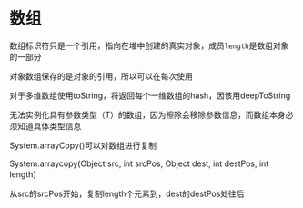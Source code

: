 # 数组
数组标识符只是一个引用，指向在堆中创建的真实对象，成员`length`是数组对象的一部分

对象数组保存的是对象的引用，所以可以在每次使用

对于多维数组使用toString，将返回每个一维数组的hash，因该用deepToString

无法实例化具有参数类型（T）的数组，因为擦除会移除参数信息，而数组本身必须知道具体类型信息

System.arrayCopy()可以对数组进行复制

System.arraycopy(Object src, int srcPos, Object dest, int destPos, int length）

从src的srcPos开始，复制length个元素到，dest的destPos处往后
